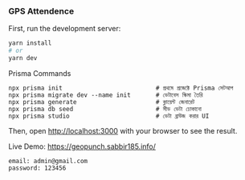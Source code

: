 ### GPS Attendence

First, run the development server:

```bash
yarn install
# or
yarn dev
```

Prisma Commands

```
npx prisma init                          # প্রথমে প্রজেক্টে Prisma সেটআপ
npx prisma migrate dev --name init       # ডেটাবেস স্কিমা তৈরি
npx prisma generate                      # ক্লায়েন্ট জেনারেট
npx prisma db seed                       # সীড ডেটা ঢোকানো
npx prisma studio                        # ডেটা ব্রাউজ করার UI
```

Then, open [http://localhost:3000](http://localhost:3000) with your browser to see the result.

Live Demo: https://geopunch.sabbir185.info/
```
email: admin@gmail.com
password: 123456
```